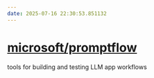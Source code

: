 ```yaml
---
date: 2025-07-16 22:30:53.851132
---
```


# [microsoft/promptflow](https://github.com/microsoft/promptflow)

tools for building and testing LLM app workflows